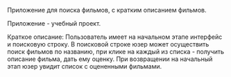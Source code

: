 Приложение для поиска фильмов, с кратким описанием фильмов.

Приложение - учебный проект.

Краткое описание: Пользователь имеет на начальном этапе интерфейс и поисковую строку. 
В поисковой строке юзер может осуществить поиск фильмов по названию, при клике на каждый из списка - получить описание фильма, дать ему оценку.
При возвращении на начальный этап юзер увидит список с оцененными фильмами.
